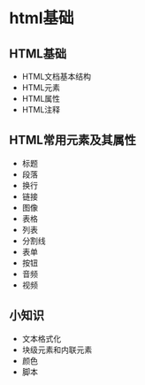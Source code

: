 # html基础

## HTML基础

+ HTML文档基本结构
+ HTML元素
+ HTML属性
+ HTML注释

## HTML常用元素及其属性

+ 标题
+ 段落
+ 换行
+ 链接
+ 图像
+ 表格
+ 列表
+ 分割线
+ 表单
+ 按钮
+ 音频
+ 视频

## 小知识

+ 文本格式化
+ 块级元素和内联元素
+ 颜色
+ 脚本

